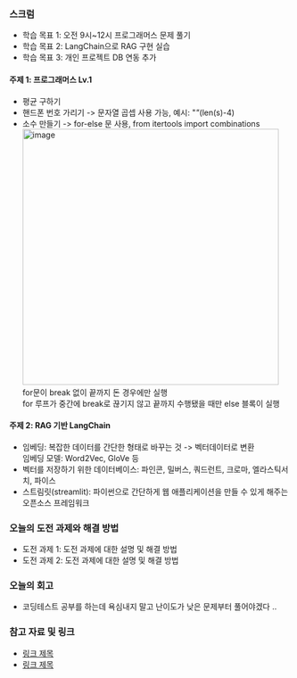 ### 스크럼 
- 학습 목표 1: 오전 9시~12시 프로그래머스 문제 풀기 
- 학습 목표 2: LangChain으로 RAG 구현 실습
- 학습 목표 3: 개인 프로젝트 DB 연동 추가

#### 주제 1: 프로그래머스 Lv.1
- 평균 구하기 
- 핸드폰 번호 가리기 -> 문자열 곱셉 사용 가능, 예시: "*"*(len(s)-4)
- 소수 만들기 -> for-else 문 사용, from itertools import combinations </br>
  <img width="459" alt="image" src="https://github.com/user-attachments/assets/40e71f62-d939-4fa0-a11a-de5f3987ee76" /></br>
  for문이 break 없이 끝까지 돈 경우에만 실행 </br>
  for 루프가 중간에 break로 끊기지 않고 끝까지 수행됐을 때만 else 블록이 실행 </br>

#### 주제 2: RAG 기반 LangChain
- 임베딩: 복잡한 데이터를 간단한 형태로 바꾸는 것 -> 벡터데이터로 변환 </br>
  임베딩 모델: Word2Vec, GloVe 등 </br>
- 벡터를 저장하기 위한 데이터베이스: 파인콘, 밀버스, 쿼드런트, 크로마, 엘라스틱서치, 파이스
- 스트림릿(streamlit): 파이썬으로 간단하게 웹 애플리케이션을 만들 수 있게 해주는 오픈소스 프레임워크
  
### 오늘의 도전 과제와 해결 방법
- 도전 과제 1: 도전 과제에 대한 설명 및 해결 방법
- 도전 과제 2: 도전 과제에 대한 설명 및 해결 방법

### 오늘의 회고
- 코딩테스트 공부를 하는데 욕심내지 말고 난이도가 낮은 문제부터 풀어야겠다 ..

### 참고 자료 및 링크
- [링크 제목](URL)
- [링크 제목](URL)
